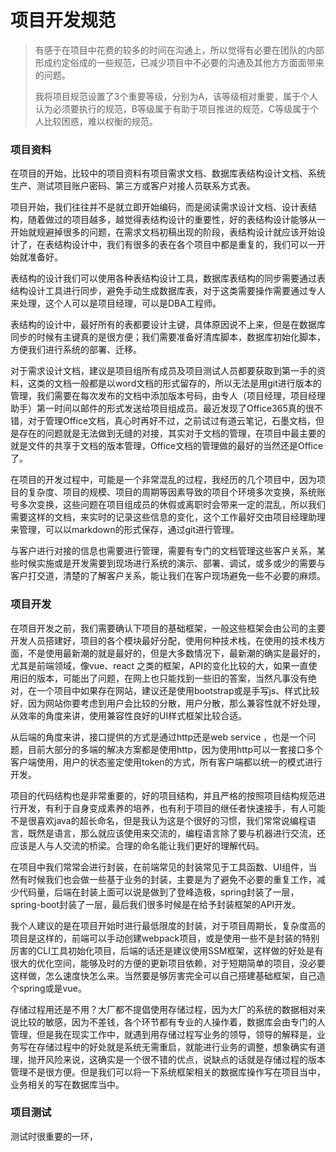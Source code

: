 # 项目开发规范

> 有感于在项目中花费的较多的时间在沟通上，所以觉得有必要在团队的内部形成约定俗成的一些规范，已减少项目中不必要的沟通及其他方方面面带来的问题。
>
> 我将项目规范设置了3个重要等级，分别为A，该等级相对重要，属于个人认为必须要执行的规范，B等级属于有助于项目推进的规范，C等级属于个人比较困惑，难以权衡的规范。

### 项目资料

在项目的开始，比较中的项目资料有项目需求文档、数据库表结构设计文档、系统生产、测试项目账户密码、第三方或客户对接人员联系方式表。

项目开始，我们往往并不是就立即开始编码，而是阅读需求设计文档、设计表结构，随着做过的项目越多，越觉得表结构设计的重要性，好的表结构设计能够从一开始就规避掉很多的问题，在需求文档初稿出现的阶段，表结构设计就应该开始设计了，在表结构设计中，我们有很多的表在各个项目中都是重复的，我们可以一开始就准备好。

表结构的设计我们可以使用各种表结构设计工具，数据库表结构的同步需要通过表结构设计工具进行同步，避免手动生成数据库表，对于这类需要操作需要通过专人来处理，这个人可以是项目经理，可以是DBA工程师。

表结构的设计中，最好所有的表都要设计主键，具体原因说不上来，但是在数据库同步的时候有主键真的是很方便；我们需要准备好清库脚本，数据库初始化脚本，方便我们进行系统的部署、迁移。

对于需求设计文档，建议是项目组所有成员及项目测试人员都要获取到第一手的资料，这类的文档一般都是以word文档的形式留存的，所以无法是用git进行版本的管理，我们需要在每次发布的文档中添加版本号码，由专人（项目经理，项目经理助手）第一时间以邮件的形式发送给项目组成员。最近发现了Office365真的很不错，对于管理Office文档，真心时再好不过，之前试过有道云笔记，石墨文档，但是存在的问题就是无法做到无缝的对接，其实对于文档的管理，在项目中最主要的就是文件的共享于文档的版本管理，Office文档的管理做的最好的当然还是Office了。

在项目的开发过程中，可能是一个非常混乱的过程，我经历的几个项目中，因为项目的复杂度、项目的规模、项目的周期等因素导致的项目个环境多次变换，系统账号多次变换，这些问题在项目组成员的休假或离职时会带来一定的混乱，所以我们需要这样的文档，来实时的记录这些信息的变化，这个工作最好交由项目经理助理来管理，可以以markdown的形式保存，通过git进行管理。

与客户进行对接的信息也需要进行管理，需要有专门的文档管理这些客户关系，某些时候实施或是开发需要到现场进行系统的演示、部署、调试，或多或少的需要与客户打交道，清楚的了解客户关系，能让我们在客户现场避免一些不必要的麻烦。

### 项目开发

在项目开发之前，我们需要确认下项目的基础框架，一般这些框架会由公司的主要开发人员搭建好，项目的各个模块最好分配，使用何种技术栈，在使用的技术栈方面，不是使用最新潮的就是最好的，但是大多数情况下，最新潮的确实是最好的，尤其是前端领域，像vue、react 之类的框架，API的变化比较的大，如果一直使用旧的版本，可能出了问题，在网上也只能找到一些旧的答案，当然凡事没有绝对，在一个项目中如果存在网站，建议还是使用bootstrap或是手写js、样式比较好，因为网站你要考虑到用户会比较的分散，用户分散，那么兼容性就不好处理，从效率的角度来讲，使用兼容性良好的UI样式框架比较合适。

从后端的角度来讲，接口提供的方式是通过http还是web service ，也是一个问题，目前大部分的多端的解决方案都是使用http，因为使用http可以一套接口多个客户端使用，用户的状态鉴定使用token的方式，所有客户端都以统一的模式进行开发。

项目的代码结构也是非常重要的，好的项目结构，并且严格的按照项目结构规范进行开发，有利于自身变成素养的培养，也有利于项目的继任者快速接手，有人可能不是很喜欢java的超长命名，但是我认为这是个很好的习惯，我们常常说编程语言，既然是语言，那么就应该使用来交流的，编程语言除了要与机器进行交流，还应该是人与人交流的桥梁。合理的命名能让我们更好的理解代码。

在项目中我们常常会进行封装，在前端常见的封装常见于工具函数、UI组件，当然有时候我们也会做一些基于业务的封装，主要是为了避免不必要的重复工作，减少代码量，后端在封装上面可以说是做到了登峰造极，spring封装了一层，spring-boot封装了一层，最后我们很多时候是在给予封装框架的API开发。

我个人建议的是在项目开始时进行最低限度的封装，对于项目周期长，复杂度高的项目是这样的，前端可以手动创建webpack项目，或是使用一些不是封装的特别厉害的CLI工具初始化项目，后端的话还是建议使用SSM框架，这样做的好处是有很大的优化空间，能够及时的方便的更新项目依赖，对于短期简单的项目，没必要这样做，怎么速度快怎么来。当然要是够厉害完全可以自己搭建基础框架，自己造个spring或是vue。

存储过程用还是不用？大厂都不提倡使用存储过程，因为大厂的系统的数据相对来说比较的敏感，因为不差钱，各个环节都有专业的人操作着，数据库会由专门的人管理，但是我在现实工作中，就遇到用存储过程写业务的领导，领导的解释是，业务写在存储过程中的好处就是系统无需重启，就能进行业务的调整，想象确实有道理，抛开风险来说，这确实是一个很不错的优点，说缺点的话就是存储过程的版本管理不是很方便。但是我们可以将一下系统框架相关的数据库操作写在项目当中，业务相关的写在数据库当中。

### 项目测试

测试时很重要的一环，

